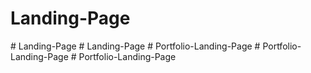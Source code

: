 # Landing-Page
#   L a n d i n g - P a g e  
 #   L a n d i n g - P a g e  
 #   P o r t f o l i o - L a n d i n g - P a g e  
 #   P o r t f o l i o - L a n d i n g - P a g e  
 #   P o r t f o l i o - L a n d i n g - P a g e  
 